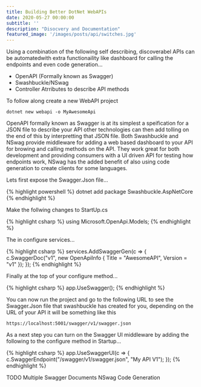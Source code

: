 ```yaml
---
title: Building Better DotNet WebAPIs
date: 2020-05-27 00:00:00
subtitle: ''
description: "Disocvery and Documentation"
featured_image: '/images/posts/api/switches.jpg'
---
```


Using a combination of the following self describing, discoverabel APIs can be automatedwith extra functionaility like dashboard for calling the endpoints and even code generation...

* OpenAPI (Formally known as Swagger)
* Swashbuckle/NSwag
* Controller Atrributes to describe API methods

To follow along create a new WebAPI project

    dotnet new webapi -o MyAwesomeApi

OpenAPI formally known as Swagger is at its simplest a speification for a JSON file to describe your API other technologies can then add tolling on the end of this by interpretting that JSON file. Both Swashbuckle and NSwag provide middleware for adding a web based dashboard to your API for browing and calling methods on the API. They work great for both development and providing consumers with a UI driven API for testing how endpoints work, NSwag has the added benefit of also using code generation to create clients for some languages.

Lets first expose the Swagger.Json file...

{% highlight powershell %}
dotnet add package Swashbuckle.AspNetCore
{% endhighlight %}

Make the follwing changes to StartUp.cs

{% highlight csharp %}
using Microsoft.OpenApi.Models;
{% endhighlight %}

The in configure services...

{% highlight csharp %}
services.AddSwaggerGen(c => {
    c.SwaggerDoc("v1", new OpenApiInfo { Title = "AwesomeAPI", Version = "v1" });
}); 
{% endhighlight %}

Finally at the top of your configure method...

{% highlight csharp %}
app.UseSwagger();
{% endhighlight %}

You can now run the project and go to the following URL to see the Swagger.Json file that swashbuckle has created for you, depending on the URL of your API it will be something like this

    https://localhost:5001/swagger/v1/swagger.json

As a next step you can turn on the Swagger UI middleware by adding the following to the configure method in Startup...

{% highlight csharp %}
app.UseSwaggerUI(c =>
{
    c.SwaggerEndpoint("/swagger/v1/swagger.json", "My API V1");
});
{% endhighlight %}



TODO 
Multiple Swagger Documents
NSwag
Code Generation
